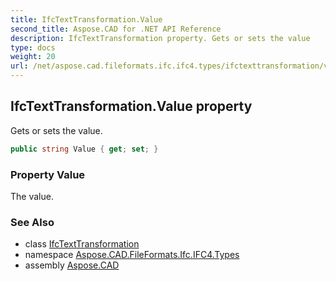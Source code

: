 ```yaml
---
title: IfcTextTransformation.Value
second_title: Aspose.CAD for .NET API Reference
description: IfcTextTransformation property. Gets or sets the value
type: docs
weight: 20
url: /net/aspose.cad.fileformats.ifc.ifc4.types/ifctexttransformation/value/
---
```

## IfcTextTransformation.Value property

Gets or sets the value.

```csharp
public string Value { get; set; }
```

### Property Value

The value.

### See Also

* class [IfcTextTransformation](../)
* namespace [Aspose.CAD.FileFormats.Ifc.IFC4.Types](../../ifctexttransformation/)
* assembly [Aspose.CAD](../../../)


